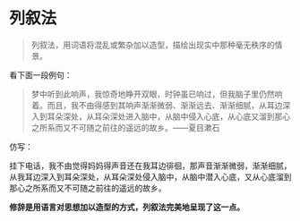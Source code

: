 # 列叙法

>列叙法，用词语将混乱或繁杂加以造型，描绘出现实中那种毫无秩序的情景。

看下面一段例句：

>梦中听到此响声，我惊奇地睁开双眼，时钟虽已响过，但我脑子里仍然响着。而且，我不由得感到其响声渐渐微弱、渐渐远去、渐渐细腻，从耳边深入到耳朵深处，从耳朵深处进入脑中，从脑中侵入心底，从心底又溜到那心之所系而又不可随之前往的遥远的故乡。——夏目漱石

仿写：

挂下电话，我不由觉得妈妈得声音还在我耳边徘徊，那声音渐渐微弱，渐渐细腻，从我耳边深入到耳朵深处，从耳朵深处侵入脑中，从脑中潜入心底，又从心底溜到那心之所系而又不可随之前往的遥远的故乡。

**修辞是用语言对思想加以造型的方式，列叙法完美地呈现了这一点。**